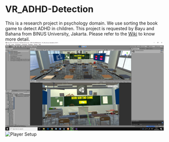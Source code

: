 # VR_ADHD-Detection

This is a research project in psychology domain. We use sorting the book game to detect ADHD in children. This project is requested by Bayu and Bahana from BINUS University, Jakarta.
Please refer to the [Wiki](https://github.com/Lazzlax/VR_ADHD-Detection/wiki
) to know more detail. 
![Main Menu](https://github.com/Lazzlax/VR_ADHD-Detection/blob/master/Assets/Wiki/Main%20Menu.png) 
![Player Setup](https://trello-attachments.s3.amazonaws.com/5d6361fec6157a304be28118/5d8b23bc2d804481795d6e81/deebfa8e6729ed9e6c1ae5b4e50b9c71/player_setup.jpeg) 
